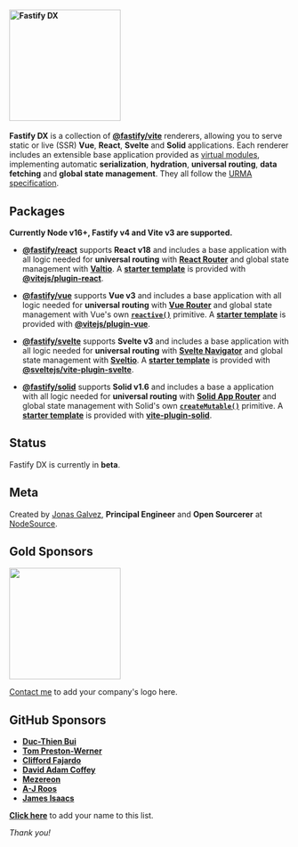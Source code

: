 
#### <img width="200px" alt="Fastify DX" src="https://user-images.githubusercontent.com/12291/163095704-d1bd8541-ecde-4707-8068-17d2fd725c01.svg">

**Fastify DX** is a collection of [**@fastify/vite**](https://fastify-vite.dev) renderers, allowing you to serve static or live (SSR) **Vue**, **React**, **Svelte** and **Solid** applications. Each renderer includes an extensible base application provided as [virtual modules](https://hire.jonasgalvez.com.br/2022/jun/10/virtual-modules-for-fun-and-profit/), implementing automatic **serialization**, **hydration**, **universal routing**, **data fetching** and **global state management**. They all follow the [URMA specification](https://github.com/fastify/fastify-dx/blob/main/URMA.md).

## Packages

**Currently Node v16+, Fastify v4 and Vite v3 are supported.**

- [**@fastify/react**](https://github.com/fastify/fastify-dx/tree/main/packages/fastify-react) supports **React v18** and includes a base application with all logic needed for **universal routing** with [**React Router**](https://github.com/remix-run/react-router) and global state management with [**Valtio**](https://github.com/pmndrs/valtio). A [**starter template**]() is provided with [**@vitejs/plugin-react**](https://github.com/vitejs/vite-plugin-react).
 
- [**@fastify/vue**](https://github.com/fastify/fastify-dx/tree/main/packages/fastify-vue) supports **Vue v3** and includes a base application with all logic needed for **universal routing** with [**Vue Router**](https://github.com/vuejs/router) and global state management with Vue's own [**`reactive()`**](https://vuejs.org/api/reactivity-core.html#reactive) primitive. A [**starter template**]() is provided with [**@vitejs/plugin-vue**](https://github.com/vitejs/vite-plugin-vue).
 
- [**@fastify/svelte**](https://github.com/fastify/fastify-dx/tree/main/packages/fastify-svelte) supports **Svelte v3** and includes a base application with all logic needed for **universal routing** with [**Svelte Navigator**](https://github.com/mefechoel/svelte-navigator) and global state management with [**Sveltio**](https://github.com/wobsoriano/sveltio). A [**starter template**]() is provided with [**@sveltejs/vite-plugin-svelte**](https://github.com/sveltejs/vite-plugin-svelte).
 
- [**@fastify/solid**](https://github.com/fastify/fastify-dx/tree/main/packages/fastify-solid) supports **Solid v1.6** and includes a base a application with all logic needed for **universal routing** with [**Solid App Router**](solid-app-router) and global state management with Solid's own [**`createMutable()`**](https://www.solidjs.com/docs/latest/api#createmutable) primitive. A [**starter template**]() is provided with [**vite-plugin-solid**](https://github.com/solidjs/vite-plugin-solid).

## Status

Fastify DX is currently in **beta**.

## Meta

Created by [Jonas Galvez](https://github.com/sponsors/galvez), **Principal Engineer** and **Open Sourcerer** at [NodeSource](https://nodesource.com).

## Gold Sponsors

<a href="https://nodesource.com"><img width="200px" src="https://user-images.githubusercontent.com/12291/206885948-3fa742a2-1057-4db2-8648-46f5cb673461.svg"></a>

[Contact me](mailto:jonasgalvez@gmail.com) to add your company's logo here.

## GitHub Sponsors

- [**Duc-Thien Bui**](https://github.com/aecea)
- [**Tom Preston-Werner**](https://github.com/mojombo) 
- [**Clifford Fajardo**](https://github.com/cliffordfajardo)
- [**David Adam Coffey**](https://github.com/dacoffey)
- [**Mezereon**](https://github.com/mezereon-co)
- [**A-J Roos**](https://github.com/Asjas)
- [**James Isaacs**](https://github.com/jamesisaacs2)

[**Click here**](https://github.com/sponsors/galvez) to add your name to this list.

_Thank you!_
